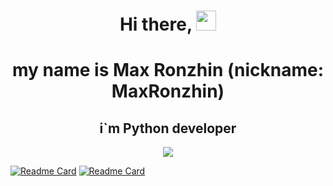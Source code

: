 <h1 align="center">Hi there, </a> 
<img src="https://github.com/blackcater/blackcater/raw/main/images/Hi.gif" height="32"/></h1>
<h1 align="center">my name is Max Ronzhin (nickname: MaxRonzhin)</a> </h1>
<h2 align="center">i`m Python developer</a> </h2>
<p align="center">
  <img src="https://readme-typing-svg.herokuapp.com/?lines=Thanks+for+coming!&center=true&width=380&height=50">
</p>



[![Readme Card](https://github-readme-stats.vercel.app/api/pin/?username=MaxRonzhin&repo=foodgram-project-react)](https://github.com/MaxRonzhin/foodgram-project-react)
[![Readme Card](https://github-readme-stats.vercel.app/api/pin/?username=MaxRonzhin&repo=api_final_yatube)](https://github.com/MaxRonzhin/api_final_yatube)


<!--
**MaxRonzhin/MaxRonzhin** is a ✨ _special_ ✨ repository because its `README.md` (this file) appears on your GitHub profile.

Here are some ideas to get you started:

- 🔭 I’m currently working on ...
- 🌱 I’m currently learning ...
- 👯 I’m looking to collaborate on ...
- 🤔 I’m looking for help with ...
- 💬 Ask me about ...
- 📫 How to reach me: ...
- 😄 Pronouns: ...
- ⚡ Fun fact: ...
-->
